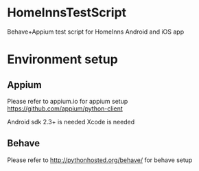 # HomeInnsTestScript
Behave+Appium test script for HomeInns Android and iOS app

# Environment setup
## Appium 
Please refer to appium.io for appium setup
https://github.com/appium/python-client

Android sdk 2.3+ is needed
Xcode is needed

## Behave
Please refer to http://pythonhosted.org/behave/ for behave setup

